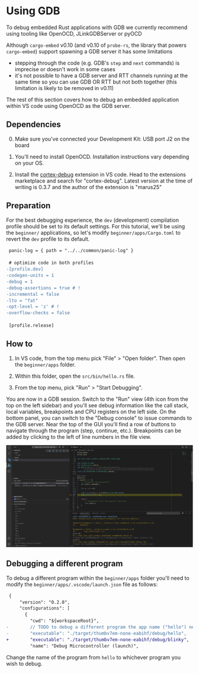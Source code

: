 # Using GDB

To debug embedded Rust applications with GDB we currently recommend using tooling like OpenOCD,
JLinkGDBServer or pyOCD

Although `cargo-embed` v0.10 (and v0.10 of `probe-rs`, the library that powers `cargo-embed`)
support spawning a GDB server it has some limitations
- stepping through the code (e.g. GDB's `step` and `next` commands) is imprecise or doesn't work in
  some cases
- it's not possible to have a GDB server and RTT channels running at the same time so you can use GDB OR RTT but not both together (this limitation is likely to be removed in v0.11)

The rest of this section covers how to debug an embedded application within VS code using OpenOCD as
the GDB server.

## Dependencies

0. Make sure you've connected your Development Kit: USB port J2 on the board

1. You'll need to install OpenOCD. Installation instructions vary depending on your OS.

2. Install the [cortex-debug](https://marketplace.visualstudio.com/items?itemName=marus25.cortex-debug) extension in VS code. Head to the extensions marketplace and search for
   "cortex-debug". Latest version at the time of writing is 0.3.7 and the author of the extension is
   "marus25"

## Preparation

For the best debugging experience, the `dev` (development) compilation profile should be set to its
default settings.
For this tutorial, we'll be using the `beginner/` applications, so let's modify `beginner/apps/Cargo.toml` to revert the `dev` profile to its default.

``` diff
 panic-log = { path = "../../common/panic-log" }

 # optimize code in both profiles
-[profile.dev]
-codegen-units = 1
-debug = 1
-debug-assertions = true # !
-incremental = false
-lto = "fat"
-opt-level = 'z' # !
-overflow-checks = false

 [profile.release]
```

## How to

1. In VS code, from the top menu pick "File" > "Open folder". Then open the `beginner/apps` folder.

2. Within this folder, open the `src/bin/hello.rs` file.

3. From the top menu, pick "Run" > "Start Debugging".

You are now in a GDB session. Switch to the "Run" view (4th icon from the top on the left sidebar)
and you'll see debug information like the call stack, local variables, breakpoints and CPU registers
on the left side. On the bottom panel, you can switch to the "Debug console" to issue commands to
the GDB server. Near the top of the GUI you'll find a row of buttons to navigate through the program
(step, continue, etc.). Breakpoints can be added by clicking to the left of line numbers in the file
view.

![GDB session within VS code using the cortex-debug extension](code-gdb.png)

## Debugging a different program

To debug a different program within the `beginner/apps` folder you'll need to modify the
`beginner/apps/.vscode/launch.json` file as follows:

``` diff
 {
     "version": "0.2.0",
     "configurations": [
       {
         "cwd": "${workspaceRoot}",
-        // TODO to debug a different program the app name ("hello") needs to be changed
-        "executable": "./target/thumbv7em-none-eabihf/debug/hello",
+        "executable": "./target/thumbv7em-none-eabihf/debug/blinky",
         "name": "Debug Microcontroller (launch)",
```

Change the name of the program from `hello` to whichever program you wish to debug.
